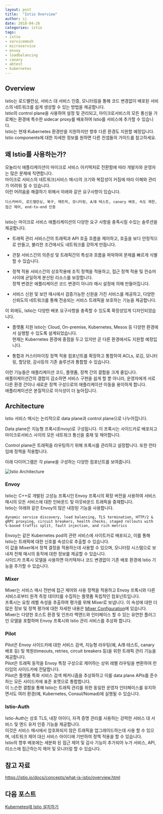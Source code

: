 ```yaml
---
layout: post
title:  "Istio Overview"
author: sj
date: 2018-04-26
categories: istio
tags:
- istio
- servicemesh
- microservice
- envoy
- loadbalancing
- canary
- abtest
- kubernetes
---
```


## Overview
Istio는 로드밸런싱, 서비스 대 서비스 인증, 모니터링을 통해 코드 변경없이 배포된 서비스의 네트워크를 쉽게 생성할 수 있는 방법을 제공합니다.<br />
Istio의 control plane을 사용하여 설정 및 관리되고, 마이크로서비스의 모든 통신을 가로채는 환경에 특수한 sidecar proxy를 배포하여 Istio를 서비스에 추가할 수 있습니다.<br />
Istio는 현재 Kubernetes 환경만을 지원하지만 향후 다른 환경도 지원할 예정입니다.<br />
Istio components에 대한 자세한 정보를 원하면 다른 컨셉들의 가이드를 참고하세요. <br />

## 왜 Istio를 사용하는가?
모놀리식 애플리케이션이 마이크로 서비스 아키텍처로 전환함에 따라 개발자와 운영자는 많은 문제에 직면합니다.<br />
마이크로 서비스의 네트워크(서비스 매시)의 크기와 복잡성이 커짐에 따라 이해와 관리가 어려워 질 수 있습니다.<br />
이런 어려움을 해결하기 위해서 아래와 같은 요구사항이 있습니다.<br />
```
디스커버리, 로드밸런싱, 복구, 메트릭, 모니터링, A/B 테스트, canary 배포, 속도 제한, 접근 제어, end-to-end 인증
```
<br />
Istio는 마이크로 서비스 애플리케이션의 다양한 요구 사항을 충족시킬 수있는 솔루션을 제공합니다.<br />

- 트래픽 관리
서비스간의 트래픽과 API 호출 흐름을 제어하고, 호출을 보다 안정적으로 만들고, 불리한 조건에서도 네트워크를 강하게 만듭니다.

- 관찰
서비스간의 의존성 및 트래픽간의 특성과 흐름을 파악하여 문제를 빠르게 식별할 수 있습니다.

- 정책 적용
서비스간의 상호작용에 조직 정책을 적용하고, 접근 정책 적용 및 컨슈머 사이에 균일하게 분산된 리소스를 보장합니다.<br />
정책 변경은 애플리케이션 코드 변경이 아니라 매시 설정에 의해 만들어집니다.

- 서비스 신원 및 보안
매시에서 검증가능한 신원을 가진 서비스를 제공하고, 다양한 신뢰도의 네트워크를 통해 전송되는 서비스 트래픽을 보호하는 기능을 제공합니다.

이 외에도, Istio는 다양한 배포 요구사항을 충족할 수 있도록 확장성있게 디자인되었습니다.<br />

- 플랫폼 지원
Istio는 Cloud, On-premise, Kubernetes, Mesos 등 다양한 환경에서 실행할 수 있도록 설계되었습니다.<br />
현재는 Kubernetes 환경에 중점을 두고 있지만 곧 다른 환경에서도 지원할 예정입니다.

- 통합과 커스터마이징
정책 적용 컴포넌트를 확장하고 통합하여 ACLs, 로깅, 모니터링, 할당량, 감사등의 기존 솔루션과 통합할 수 있습니다.

이런 기능들은 애플리케이션 코드, 플랫폼, 정책 간의 결합을 크게 줄입니다.<br />
애플이케이션간의 결합이 감소하면 서비스 구현을 쉽게 할 뿐 아니라, 운영자에게 서로 다른 환경 간이나 새로운 정책 구성으로의 애플리케이션 이동을 용이하게 합니다.<br />
애플리케이션은 본질적으로 이식성이 더 높아집니다.

## Architecture
Istio 서비스 매시는 논리적으로 data plane과 control plane으로 나누어집니다.<br />

Data plane은 지능형 프록시(Envoy)로 구성됩니다. 이 프록시는 사이드카로 배포되고 마이크로서비스 사이의 모든 네트워크 통신을 중재 및 제어합니다.<br />

Control plane은 트래픽을 라우팅하기 위해 프록시를 관리하고 설정합니다. 또한 런타임에 정책을 적용합니다.<br />

아래 다이어그램은 각 plane을 구성하는 다양한 컴포넌트를 보여줍니다.

![Istio Architecture](/blog/assets/images/istio_architecture.png)

### Envoy

Istio는 C++로 개발된 고성능 프록시인 Envoy 프록시의 확장 버전을 사용하여 서비스 매시의 모든 서비스에 대한 인바운드 및 아웃바운드 트래픽을 중재합니다.<br />
Istio는 아래와 같은 Envoy의 많은 내장된 기능을 사용합니다.<br />
```
dynamic service discovery, load balancing, TLS termination, HTTP/2 & gRPC proxying, circuit breakers, health checks, staged rollouts with %-based traffic split, fault injection, and rich metrics
```

Envoy는 같은 Kubernetes pod의 관련 서비스에 사이트카로 배포되고, 이를 통해 Istio는 트래픽에 대한 신호를 속성으로 추출할 수 있습니다.<br />
이 값을 Mixer에서 정책 결정을 적용하는데 사용할 수 있으며, 모니터링 시스템으로 보내져 전체 매시의 동작에 대한 정보를 제공할 수 있습니다.<br />
사이드카 프록시 모델을 사용하면 아키텍처나 코드 변경없이 기존 배포 환경에 Istio 기능을 추가할 수 있습니다.<br />

### Mixer
Mixer는 서비스 매시 전반에 접근 제어와 사용 정책을 적용하고 Envoy 프록시와 다른 서비스로부터 원격 측정 데이터를 수집하는 플랫폼 독립적인 컴포넌트입니다.<br />
프록시는 요청 레벨 속성을 추출하여 평가를 위해 Mixer로 보냅니다. 이 속성에 대한 더 많은 정보 및 정책 평가에 대한 자세한 내용은 [Mixer Configuration](https://istio.io/docs/concepts/policy-and-control/mixer-config.html)에 있습니다.<br />
Mixer는 다양한 호스트 환경 및 인프라 백앤드와 인터페이스 할 수 있는 유연한 플러그인 모델을 포함하며 Envoy 프록시와 Istio 관리 서비스를 추상화 합니다.

### Pilot
Pilot은 Envoy 사이드카에 대한 서비스 검색, 지능형 라우팅(예, A/B 테스트, canary 배포 등) 및 복원(timeouts, retries, circuit breakers 등)을 위한 트래픽 관리 기능을 제공합니다.<br />
Pilot은 트래픽 동작을 Envoy 특정 구성으로 제어하는 상위 레벨 라우팅을 변환하여 런타임의 사이드카에 전달합니다.<br />
Pilot은 플랫폼 특화 서비스 검색 메커니즘을 추상화하고 이를 data plane APIs를 준수하는 모든 사이드카에 표준 포맷으로 통합합니다.<br />
이 느슨한 결합을 통해 Istio는 트래픽 관리를 위한 동일한 운영자 인터페이스를 유지하면서도 여러 환경(예, Kubernetes, Consul/Nomad)에 실행될 수 있습니다.

### Istio-Auth
Istio-Auth는 상호 TLS, 내장 아이디, 자격 증명 관리를 사용하는 강력한 서비스 대 서비스 및 엔드 유저 인증 기능을 제공합니다.<br />
이것은 서비스 매시에서 암호화되지 않은 트래픽을 업그레이드하는데 사용 할 수 있으며, 네트워크 제어 대신 서비스 아이디에 기반하여 정책 적용을 할 수 있습니다.<br />
Istio의 향후 배포에는 세분화 된 접근 제어 및 감사 기능이 추가되어 누가 서비스, API, 리소스에 접근하는지 제어 및 모니터링 할 수 있습니다.

## 참고 자료
https://istio.io/docs/concepts/what-is-istio/overview.html

## 다음 포스트
[Kubernetes에 Istio 설치하기](/blog/istio/2018/04/26/deploying-istio-on-kubernetes.html)
